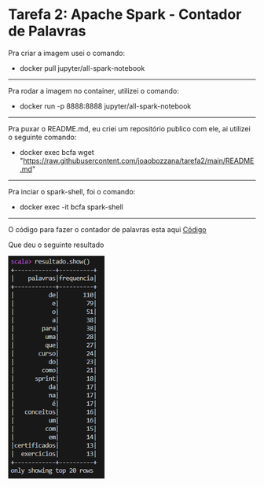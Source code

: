 # Tarefa 2: Apache Spark - Contador de Palavras

Pra criar a imagem usei o comando:
* docker pull jupyter/all-spark-notebook
----
Pra rodar a imagem no container, utilizei o comando:
* docker run -p 8888:8888 jupyter/all-spark-notebook
---
Pra puxar o README.md, eu criei um repositório publico com ele, ai utilizei o seguinte comando:
* docker exec bcfa wget "https://raw.githubusercontent.com/joaobozzana/tarefa2/main/README.md"
---
Pra inciar o spark-shell, foi o comando:
* docker exec -it bcfa spark-shell
---
O código para fazer o contador de palavras esta aqui [Código](/Sprint7/Exercicios/Tarefa2/Spark.scala)

Que deu o seguinte resultado

![Resultado](/Sprint7/Exercicios/Tarefa2/resutlado.png)